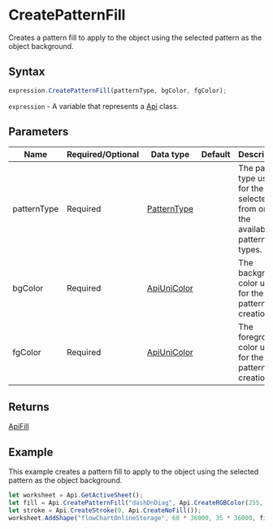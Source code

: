 # CreatePatternFill

Creates a pattern fill to apply to the object using the selected pattern as the object background.

## Syntax

```javascript
expression.CreatePatternFill(patternType, bgColor, fgColor);
```

`expression` - A variable that represents a [Api](../Api.md) class.

## Parameters

| **Name** | **Required/Optional** | **Data type** | **Default** | **Description** |
| ------------- | ------------- | ------------- | ------------- | ------------- |
| patternType | Required | [PatternType](../../Enumeration/PatternType.md) |  | The pattern type used for the fill selected from one of the available pattern types. |
| bgColor | Required | [ApiUniColor](../../ApiUniColor/ApiUniColor.md) |  | The background color used for the pattern creation. |
| fgColor | Required | [ApiUniColor](../../ApiUniColor/ApiUniColor.md) |  | The foreground color used for the pattern creation. |

## Returns

[ApiFill](../../ApiFill/ApiFill.md)

## Example

This example creates a pattern fill to apply to the object using the selected pattern as the object background.

```javascript editor-
let worksheet = Api.GetActiveSheet();
let fill = Api.CreatePatternFill("dashDnDiag", Api.CreateRGBColor(255, 111, 61), Api.CreateRGBColor(51, 51, 51));
let stroke = Api.CreateStroke(0, Api.CreateNoFill());
worksheet.AddShape("flowChartOnlineStorage", 60 * 36000, 35 * 36000, fill, stroke, 0, 2 * 36000, 1, 3 * 36000);
```

